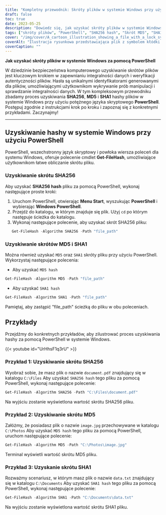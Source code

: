 ```yaml
---
title: "Kompletny przewodnik: Skróty plików w systemie Windows przy użyciu PowerShell"
draft: false
toc: true
date: 2023-05-25
description: "Dowiedz się, jak uzyskać skróty plików w systemie Windows za pomocą PowerShell, w tym SHA256, MD5 i SHA1, z instrukcjami krok po kroku i przykładami."
tags: ["skróty plików", "PowerShell", "SHA256 hash", "Skrót MD5", "SHA1 hash", "integralność plików", "uwierzytelnianie danych", "weryfikacja plików", "algorytmy haszujące", "System operacyjny Windows", "język skryptowy", "powłoka wiersza poleceń", "bezpieczeństwo danych", "informatyka śledcza", "cyberbezpieczeństwo", "Obliczanie skrótu", "manipulowanie plikami", "integralność danych", "autentyczność pliku", "Bezpieczeństwo systemu Windows", "identyfikacja pliku", "cyberobrona", "bezpieczeństwo plików", "ochrona danych", "weryfikacja danych", "walidacja plików", "Windows PowerShell", "generowanie skrótu", "algorytmy skrótu", "funkcje skrótu"]
cover: "/img/cover/A_cartoon_illustration_showing_a_file_with_a_lock_symbol.png"
coverAlt: "Ilustracja rysunkowa przedstawiająca plik z symbolem kłódki i lupą, reprezentująca weryfikację skrótu pliku i bezpieczeństwo."
coverCaption: ""
---
```


**Jak uzyskać skróty plików w systemie Windows za pomocą PowerShell**

W dziedzinie bezpieczeństwa komputerowego uzyskiwanie skrótów plików jest kluczowym krokiem w zapewnianiu integralności danych i weryfikacji autentyczności plików. Hasła są unikalnymi identyfikatorami generowanymi dla plików, umożliwiającymi użytkownikom wykrywanie prób manipulacji i sprawdzanie integralności danych. W tym kompleksowym przewodniku zbadamy proces uzyskiwania **SHA256**, **MD5** i **SHA1** hashy plików w systemie Windows przy użyciu potężnego języka skryptowego **PowerShell**. Postępuj zgodnie z instrukcjami krok po kroku i zapoznaj się z konkretnymi przykładami. Zaczynajmy!

______

## Uzyskiwanie hashy w systemie Windows przy użyciu PowerShell

PowerShell, wszechstronny język skryptowy i powłoka wiersza poleceń dla systemu Windows, oferuje polecenie cmdlet **Get-FileHash**, umożliwiające użytkownikom łatwe obliczanie skrótu pliku.

### Uzyskiwanie skrótu SHA256

Aby uzyskać **SHA256 hash** pliku za pomocą PowerShell, wykonaj następujące proste kroki:

1. Uruchom PowerShell, otwierając **Menu Start**, wyszukując **PowerShell** i wybierając **Windows PowerShell**.
2. Przejdź do katalogu, w którym znajduje się plik. Użyj `cd` po którym następuje ścieżka do katalogu.
3. Wykonaj następujące polecenie, aby uzyskać skrót SHA256 pliku:
```powershell
   Get-FileHash -Algorithm SHA256 -Path "file_path"
```
### Uzyskiwanie skrótów MD5 i SHA1
Można również uzyskać `MD5` oraz `SHA1` skróty pliku przy użyciu PowerShell. Wykorzystaj następujące polecenia:

- Aby uzyskać `MD5 hash`
  
```powershell
Get-FileHash -Algorithm MD5 -Path "file_path"
```

- Aby uzyskać `SHA1 hash`

```powershell
Get-FileHash -Algorithm SHA1 -Path "file_path"
```

Pamiętaj, aby zastąpić "file_path" ścieżką do pliku w obu poleceniach.

## Przykłady
Przejdźmy do konkretnych przykładów, aby zilustrować proces uzyskiwania hashy za pomocą PowerShell w systemie Windows.

{{< youtube id="UrHhsF1q3rU" >}}

### Przykład 1: Uzyskiwanie skrótu SHA256
Wyobraź sobie, że masz plik o nazwie `document.pdf` znajdujący się w katalogu `C:\Files` Aby uzyskać `SHA256 hash` tego pliku za pomocą PowerShell, wykonaj następujące polecenie:

```powershell
Get-FileHash -Algorithm SHA256 -Path "C:\Files\document.pdf"
```

Na wyjściu zostanie wyświetlona wartość skrótu SHA256 pliku.

### Przykład 2: Uzyskiwanie skrótu MD5

Załóżmy, że posiadasz plik o nazwie `image.jpg` przechowywane w katalogu `C:\Photos` Aby uzyskać `MD5 hash` tego pliku za pomocą PowerShell, uruchom następujące polecenie:

```powershell
Get-FileHash -Algorithm MD5 -Path "C:\Photos\image.jpg"
```

Terminal wyświetli wartość skrótu MD5 pliku.

### Przykład 3: Uzyskanie skrótu SHA1

Rozważmy scenariusz, w którym masz plik o nazwie `data.txt` znajdujący się w katalogu `C:\Documents` Aby uzyskać `SHA1 hash` tego pliku za pomocą PowerShell, wykonaj następujące polecenie:

```powershell
Get-FileHash -Algorithm SHA1 -Path "C:\Documents\data.txt"
```

Na wyjściu zostanie wyświetlona wartość skrótu SHA1 pliku.